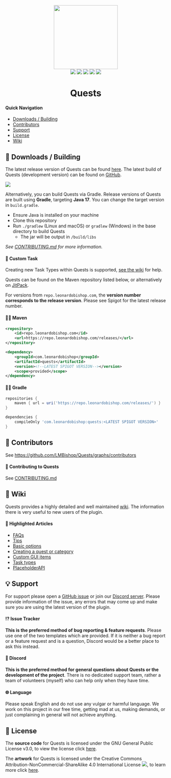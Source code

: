 <p align="center">
<img src="https://leonardobishop.com/~/artwork/questcompass2-256.png" width="200" height="200"><br>
<img src="https://img.shields.io/github/license/LMBishop/Quests">
<img src="https://img.shields.io/github/actions/workflow/status/LMBishop/Quests/build.yml?branch=master">
<img src="https://img.shields.io/github/issues-raw/LMBishop/Quests">
<img src="https://img.shields.io/spiget/version/23696?color=inactive&label=version">
<img src="https://mcbadges.leonardobishop.com/all/downloads?spigot=23696&songoda=quests-quests&polymart=938">
<br>
<h1 align="center">Quests</h1>
</p>

#### Quick Navigation
- [Downloads / Building](#-downloads--building)
- [Contributors](#-contributors)
- [Support](#-support)
- [License](#-license)
- [Wiki](#-wiki)

## 💾 Downloads / Building
The latest release version of Quests can be found [here](https://github.com/LMBishop/Quests/wiki/download).
The latest build of Quests (development version) can be found on [GitHub](https://github.com/LMBishop/Quests/actions).

<img src="https://mcbadges.leonardobishop.com/quests.svg"/>

Alternatively, you can build Quests via Gradle. Release versions of Quests are built using **Gradle**, targeting **Java 17**. You can change the target version in ``build.gradle``.
* Ensure Java is installed on your machine
* Clone this repository
* Run ``./gradlew`` (Linux and macOS) or ``gradlew`` (Windows) in the base directory to build Quests
    * The jar will be output in `/build/libs`

*See [CONTRIBUTING.md](https://github.com/LMBishop/Quests/blob/master/CONTRIBUTING.md) for more information.*


#### 🧰 Custom Task
Creating new Task Types within Quests is supported, [see the wiki](https://github.com/LMBishop/Quests/wiki/New-Task-Type) for help.

Quests can be found on the Maven repository listed below, or alternatively on [JitPack](https://jitpack.io/#LMBishop/Quests).

For versions from `repo.leonardobishop.com`, the **version number corresponds to the release version**. Please see Spigot for the latest release number.
#### 👨‍💻 Maven
```xml
<repository>
    <id>repo.leonardobishop.com</id>
    <url>https://repo.leonardobishop.com/releases/</url>
</repository>

<dependency>
    <groupId>com.leonardobishop</groupId>
    <artifactId>quests</artifactId>
    <version><!--LATEST SPIGOT VERSION--></version>
    <scope>provided</scope>
</dependency>
```

#### 👩‍💻 Gradle
```groovy
repositories {
    maven { url = uri('https://repo.leonardobishop.com/releases/') }
}

dependencies {
    compileOnly 'com.leonardobishop:quests:<LATEST SPIGOT VERSION>'
}
```

## 👫 Contributors
See https://github.com/LMBishop/Quests/graphs/contributors

#### 🤝 Contributing to Quests
See [CONTRIBUTING.md](https://github.com/LMBishop/Quests/blob/master/CONTRIBUTING.md)

## 📖 Wiki
Quests provides a highly detailed and well maintained [wiki](https://github.com/LMBishop/Quests/wiki/). The information there is very useful to new users of the plugin.

#### 🌟 Highlighted Articles
- [FAQs](https://github.com/LMBishop/Quests/wiki)
- [Tips](https://github.com/LMBishop/Quests/wiki/Tips)
- [Basic options](https://github.com/LMBishop/Quests/wiki/Basic-Options)
- [Creating a quest or category](https://github.com/LMBishop/Quests/wiki/Creating-A-Quest-Or-Category)
- [Custom GUI items](https://github.com/LMBishop/Quests/wiki/Custom-GUI-Items)
- [Task types](https://github.com/LMBishop/Quests/wiki/Task-Types)
- [PlaceholderAPI](https://github.com/LMBishop/Quests/wiki/PlaceholderAPI)

## 💡 Support
For support please open a [GitHub issue](https://github.com/LMBishop/Quests/issues) or join our [Discord server](https://discord.gg/mQ2RcJC). Please provide information of the issue, any errors that may come up and make sure you are using the latest version of the plugin.

#### ⁉️ Issue Tracker
**This is the preferred method of bug reporting & feature requests**. Please use one of the two templates which are provided. If it is neither a bug report or a feature request and is a question, Discord would be a better place to ask this instead.

#### 💬 Discord
**This is the preferred method for general questions about Quests or the development of the project**. There is no dedicated support team, rather a team of volunteers (myself) who can help only when they have time.

#### 🌐 Language
Please speak English and do not use any vulgar or harmful language. We work on this project in our free time, getting mad at us, making demands, or just complaining in general will not achieve anything.

## 📜 License
The **source code** for Quests is licensed under the GNU General Public License v3.0, to view the license click [here](https://github.com/LMBishop/Quests/blob/master/LICENSE.txt).

The **artwork** for Quests is licensed under the Creative Commons Attribution-NonCommercial-ShareAlike 4.0 International License ![](https://i.creativecommons.org/l/by-nc-sa/4.0/80x15.png), to learn more click [here](https://creativecommons.org/licenses/by-nc-sa/4.0/).
